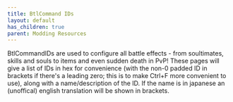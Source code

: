 ```yaml
---
title: BtlCommand IDs
layout: default
has_children: true
parent: Modding Resources
---
```

BtlCommandIDs are used to configure all battle effects - from soultimates, skills and souls to items and even sudden death in PvP!
These pages will give a list of IDs in hex for convenience (with the non-0 padded ID in brackets if there's a leading zero; this is to make Ctrl+F more convenient to use), along with a name/description of the ID. 
If the name is in japanese an (unoffical) english translation will be shown in brackets.
